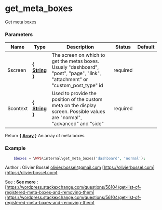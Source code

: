 # get_meta_boxes

Get meta boxes



### Parameters
Name  |  Type  |  Description  |  Status  |  Default
------------  |  ------------  |  ------------  |  ------------  |  ------------
$screen  |  **{ [String](http://php.net/manual/en/language.types.string.php) }**  |  The screen on which to get the metas boxes. Usualy "dashboard", "post", "page", "link", "attachment" or "custom_post_type" id  |  required  |
$context  |  **{ [String](http://php.net/manual/en/language.types.string.php) }**  |  Used to provide the position of the custom meta on the display screen. Possible values are "normal", "advanced" and "side"  |  required  |

Return **{ [Array](http://php.net/manual/en/language.types.array.php) }** An array of meta boxes

### Example
```php
	$boxes = \WPS\internal\get_meta_boxes('dashboard', 'normal');
```
Author : Olivier Bossel [olivier.bossel@gmail.com](mailto:olivier.bossel@gmail.com) [https://olivierbossel.com](https://olivierbossel.com)

See : **See more** : [https://wordpress.stackexchange.com/questions/56104/get-list-of-registered-meta-boxes-and-removing-them](https://wordpress.stackexchange.com/questions/56104/get-list-of-registered-meta-boxes-and-removing-them)